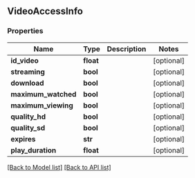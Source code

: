 ## VideoAccessInfo

### Properties
Name | Type | Description | Notes
------------ | ------------- | ------------- | -------------
**id_video** | **float** |  | [optional] 
**streaming** | **bool** |  | [optional] 
**download** | **bool** |  | [optional] 
**maximum_watched** | **bool** |  | [optional] 
**maximum_viewing** | **bool** |  | [optional] 
**quality_hd** | **bool** |  | [optional] 
**quality_sd** | **bool** |  | [optional] 
**expires** | **str** |  | [optional] 
**play_duration** | **float** |  | [optional] 

[[Back to Model list]](#documentation-for-models) [[Back to API list]](#documentation-for-api-endpoints)


